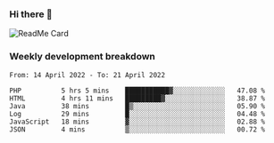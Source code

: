 ### Hi there 👋

<!--
**itzcy/itzcy** is a ✨ _special_ ✨ repository because its `README.md` (this file) appears on your GitHub profile.

Here are some ideas to get you started:

- 🔭 I’m currently working on ...
- 🌱 I’m currently learning ...
- 👯 I’m looking to collaborate on ...
- 🤔 I’m looking for help with ...
- 💬 Ask me about ...
- 📫 How to reach me: ...
- 😄 Pronouns: ...
- ⚡ Fun fact: ...
-->
![ReadMe Card](https://github-readme-stats.vercel.app/api?username=itzcy&show_icons=true&title_color=2d3198&icon_color=797cb8&text_color=24292e&bg_color=f6f8fa)

### Weekly development breakdown
<!--START_SECTION:waka-->

```text
From: 14 April 2022 - To: 21 April 2022

PHP          5 hrs 5 mins    ███████████▓░░░░░░░░░░░░░   47.08 %
HTML         4 hrs 11 mins   █████████▓░░░░░░░░░░░░░░░   38.87 %
Java         38 mins         █▒░░░░░░░░░░░░░░░░░░░░░░░   05.90 %
Log          29 mins         █░░░░░░░░░░░░░░░░░░░░░░░░   04.48 %
JavaScript   18 mins         ▓░░░░░░░░░░░░░░░░░░░░░░░░   02.88 %
JSON         4 mins          ▒░░░░░░░░░░░░░░░░░░░░░░░░   00.72 %
```

<!--END_SECTION:waka-->
